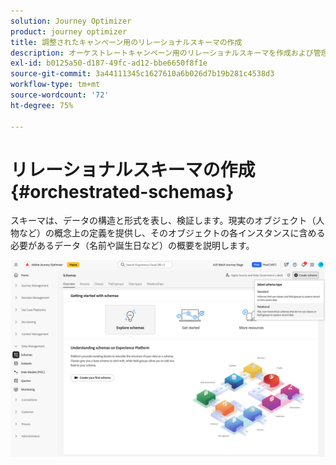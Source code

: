 ```yaml
---
solution: Journey Optimizer
product: journey optimizer
title: 調整されたキャンペーン用のリレーショナルスキーマの作成
description: オーケストレートキャンペーン用のリレーショナルスキーマを作成および管理する方法について説明します
exl-id: b0125a50-d187-49fc-ad12-bbe6650f8f1e
source-git-commit: 3a44111345c1627610a6b026d7b19b281c4538d3
workflow-type: tm+mt
source-wordcount: '72'
ht-degree: 75%

---
```



# リレーショナルスキーマの作成 {#orchestrated-schemas}

スキーマは、データの構造と形式を表し、検証します。現実のオブジェクト（人物など）の概念上の定義を提供し、そのオブジェクトの各インスタンスに含める必要があるデータ（名前や誕生日など）の概要を説明します。

![「リレーショナル」オプションが選択された「スキーマを作成」ボタン](assets/create-relational-schema.png)
